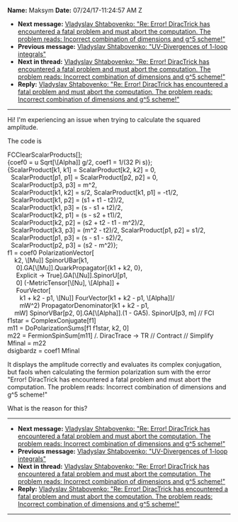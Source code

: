 **Name:** Maksym
**Date:** 07/24/17-11:24:57 AM Z

  - **Next message:** [Vladyslav Shtabovenko: "Re: Error\! DiracTrick
    has encountered a fatal problem and must abort the computation. The
    problem reads: Incorrect combination of dimensions and g^5
    scheme\!"](1289.html)
  - **Previous message:** [Vladyslav Shtabovenko: "UV-Divergences of
    1-loop integrals"](1287.html)
  - **Next in thread:** [Vladyslav Shtabovenko: "Re: Error\! DiracTrick
    has encountered a fatal problem and must abort the computation. The
    problem reads: Incorrect combination of dimensions and g^5
    scheme\!"](1289.html)
  - **Reply:** [Vladyslav Shtabovenko: "Re: Error\! DiracTrick has
    encountered a fatal problem and must abort the computation. The
    problem reads: Incorrect combination of dimensions and g^5
    scheme\!"](1289.html)

-----

Hi\! I'm experiencing an issue when trying to calculate the squared
amplitude.  

The code is  

FCClearScalarProducts[];  
{coef0 = u Sqrt[\\[Alpha]] g/2, coef1 = 1/(32 Pi s)};  
{ScalarProduct[k1, k1] = ScalarProduct[k2, k2] = 0,  
  ScalarProduct[p1, p1] = ScalarProduct[p2, p2] = 0,  
  ScalarProduct[p3, p3] = m^2,  
  ScalarProduct[k1, k2] = s/2, ScalarProduct[k1, p1] =
-t1/2,  
  ScalarProduct[k1, p2] = (s1 + t1 - t2)/2,  
  ScalarProduct[k1, p3] = (s - s1 + t2)/2,  
  ScalarProduct[k2, p1] = (s - s2 + t1)/2,  
  ScalarProduct[k2, p2] = (s2 + t2 - t1 - m^2)/2,  
  ScalarProduct[k3, p3] = (m^2 - t2)/2, ScalarProduct[p1,
p2] = s1/2,  
  ScalarProduct[p1, p3] = (s - s1 - s2)/2,  
  ScalarProduct[p2, p3] = (s2 - m^2)};  
f1 = coef0 PolarizationVector[  
    k2, \\[Mu]] SpinorUBar[k1,  
     0].GA[\\[Mu]].QuarkPropagator[{k1 + k2,
0},  
     Explicit -\> True].GA[\\[Nu]].SpinorU[p1,  
     0] (-MetricTensor[\\[Nu], \\[Alpha]]
+  
     FourVector[  
       k1 + k2 - p1, \\[Nu]] FourVector[k1 + k2 - p1,
\\[Alpha]]/  
       mW^2) PropagatorDenominator[k1 + k2 - p1,  
    mW] SpinorVBar[p2, 0].GA[\\[Alpha]].(1 -
GA5). SpinorU[p3, m] // FCI  
f1star = ComplexConjugate[f1]  
m11 = DoPolarizationSums[f1 f1star, k2, 0]  
m22 = FermionSpinSum[m11] /. DiracTrace -\> TR // Contract //
Simplify  
Mfinal = m22  
dsigbardz = coef1 Mfinal  

It displays the amplitude correctly and evaluates its complex
conjugation, but faols when calculating the fermion polarization sum
with the error  
"Error\! DiracTrick has encountered a fatal problem and must abort the
computation. The problem reads: Incorrect combination of dimensions and
g^5 scheme\!"  

What is the reason for this?  

-----

  - **Next message:** [Vladyslav Shtabovenko: "Re: Error\! DiracTrick
    has encountered a fatal problem and must abort the computation. The
    problem reads: Incorrect combination of dimensions and g^5
    scheme\!"](1289.html)
  - **Previous message:** [Vladyslav Shtabovenko: "UV-Divergences of
    1-loop integrals"](1287.html)
  - **Next in thread:** [Vladyslav Shtabovenko: "Re: Error\! DiracTrick
    has encountered a fatal problem and must abort the computation. The
    problem reads: Incorrect combination of dimensions and g^5
    scheme\!"](1289.html)
  - **Reply:** [Vladyslav Shtabovenko: "Re: Error\! DiracTrick has
    encountered a fatal problem and must abort the computation. The
    problem reads: Incorrect combination of dimensions and g^5
    scheme\!"](1289.html)

-----

